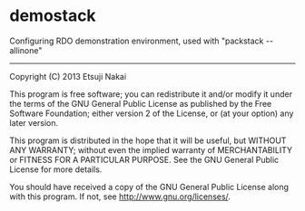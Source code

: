 demostack
=========

Configuring RDO demonstration environment, used with "packstack --allinone"


---------
Copyright (C) 2013 Etsuji Nakai

 This program is free software; you can redistribute it and/or modify
 it under the terms of the GNU General Public License as published by
 the Free Software Foundation; either version 2 of the License, or
 (at your option) any later version.

 This program is distributed in the hope that it will be useful,
 but WITHOUT ANY WARRANTY; without even the implied warranty of
 MERCHANTABILITY or FITNESS FOR A PARTICULAR PURPOSE. See the
 GNU General Public License for more details.

 You should have received a copy of the GNU General Public License
 along with this program. If not, see <http://www.gnu.org/licenses/>.


